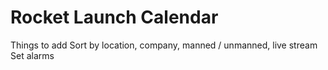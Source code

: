 # Rocket Launch Calendar
Things to add
	Sort by location, company, manned / unmanned, live stream
	Set alarms
